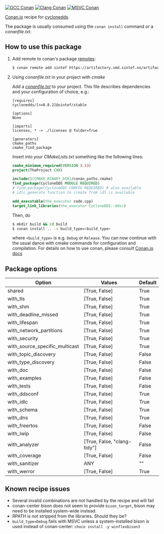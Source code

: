 [![GCC Conan](https://github.com/sintef-ocean/conan-cyclonedds/workflows/GCC%20Conan/badge.svg)](https://github.com/sintef-ocean/conan-cyclonedds/actions?query=workflow%3A"GCC+Conan")
[![Clang Conan](https://github.com/sintef-ocean/conan-cyclonedds/workflows/Clang%20Conan/badge.svg)](https://github.com/sintef-ocean/conan-cyclonedds/actions?query=workflow%3A"Clang+Conan")
[![MSVC Conan](https://github.com/sintef-ocean/conan-cyclonedds/workflows/MSVC%20Conan/badge.svg)](https://github.com/sintef-ocean/conan-cyclonedds/actions?query=workflow%3A"MSVC+Conan")


[Conan.io](https://conan.io) recipe for [cyclonedds](https://cyclonedds.io/).

The package is usually consumed using the `conan install` command or a *conanfile.txt*.

## How to use this package

1. Add remote to conan's package [remotes](https://docs.conan.io/en/latest/reference/commands/misc/remote.html?highlight=remotes):

   ```bash
   $ conan remote add sintef https://artifactory.smd.sintef.no/artifactory/api/conan/conan-local
   ```

2. Using *conanfile.txt* in your project with *cmake*

   Add a [*conanfile.txt*](http://docs.conan.io/en/latest/reference/conanfile_txt.html) to your project. This file describes dependencies and your configuration of choice, e.g.:

   ```
   [requires]
   cyclonedds/[>=0.8.2]@sintef/stable

   [options]
   None

   [imports]
   licenses, * -> ./licenses @ folder=True

   [generators]
   cmake_paths
   cmake_find_package
   ```

   Insert into your *CMakeLists.txt* something like the following lines:
   ```cmake
   cmake_minimum_required(VERSION 3.13)
   project(TheProject CXX)

   include(${CMAKE_BINARY_DIR}/conan_paths.cmake)
   find_package(CycloneDDS MODULE REQUIRED)
   # find_package(CycloneDDS CONFIG REQUIRED) # also available
   # idlc_generate function to create from idl is available

   add_executable(the_executor code.cpp)
   target_link_libraries(the_executor CycloneDDS::ddsc)
   ```
   Then, do
   ```bash
   $ mkdir build && cd build
   $ conan install .. -s build_type=<build_type>
   ```
   where `<build_type>` is e.g. `Debug` or `Release`.
   You can now continue with the usual dance with cmake commands for configuration and compilation. For details on how to use conan, please consult [Conan.io docs](http://docs.conan.io/en/latest/)

## Package options

Option | Values | Default
---|---|---
shared | [True, False] | True
with_tls | [True, False] | True
with_shm | [True, False] | True
with_deadline_missed | [True, False] | True
with_lifespan | [True, False] | True
with_network_partitions | [True, False] | True
with_security | [True, False] | True
with_source_specific_multicast | [True, False] | True
with_topic_discovery | [True, False] | False
with_type_discovery | [True, False] | False
with_doc | [True, False] | False
with_examples | [True, False] | False
with_tests | [True, False] | False
with_ddsconf | [True, False] | True
with_idlc | [True, False] | True
with_schema | [True, False] | True
with_dns | [True, False] | True
with_freertos | [True, False] | False
with_lwip | [True, False] | False
with_analyzer | [True, False, "clang-tidy"] | False
with_coverage | [True, False] | False
with_sanitizer | ANY | ""
with_werror | [True, False] | True

## Known recipe issues

 - Several invalid combinations are not handled by the recipe and will fail
 - conan-center bison does not seem to provide `bison_target`, bison may need to be
   installed system-wide instead.
 - RPATH is not stripped from the libraries. Should they be?
 - `build_type=Debug` fails with MSVC unless a system-installed bison is used instead of
   conan-center: `choco install -y winflexbison3`
